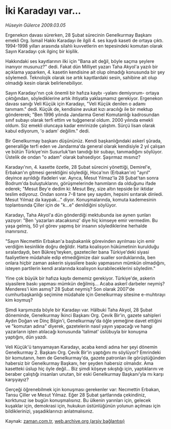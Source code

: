 # İki Karadayı var...

*Hüseyin Gülerce 2009.03.05*

<tr><td class="metin" colspan="2" style="padding-top: 20px; padding-left: 5px; padding-right: 10px;">Ergenekon davası sürerken, 28 Şubat sürecinin Genelkurmay Başkanı emekli Org. İsmail Hakkı Karadayı ile ilgili 4. ses kaydı kaseti de ortaya çıktı. 1994-1998 yılları arasında silahlı kuvvetlerin en tepesindeki komutan olarak Sayın Karadayı çok ilginç bir kişilik.</td></tr><tr><td class="metin" colspan="2" style="padding-top: 20px; padding-left: 5px; padding-right: 10px;"><p>Hakkındaki ses kayıtlarının ilki için "Bana ait değil, böyle saçma şeylere inanıyor musunuz?" dedi. Fakat dün Milliyet yazarı Taha Akyol'a yazılı bir açıklama yaparken, 4. kasetin kendisine ait olup olmadığı konusunda bir şey söylemedi. Teknolojik olarak ise artık kayıtlardaki sesin, sahibine ait olup olmadığı kesin olarak belirlenebiliyor.
<p>Sayın Karadayı'nın çok önemli bir hafıza kaybı -yalanı demiyorum- ortaya çıktığından, söylediklerine artık ihtiyatla yaklaşmamız gerekiyor. Ergenekon davası sanığı Veli Küçük için Karadayı, "Veli Küçük denilen o adamı tanımam." dedi. Küçük de, kendisine avukat kızı aracılığı ile bir mektup göndererek; "Ben 1996 yılında Jandarma Genel Komutanlığı kadrosundan sınıf subayı olarak terfi ettim ve tuğgeneral oldum. 2000 yılında emekli oldum. Siz emekli oluncaya kadar emrinizde çalıştım. Sürçü lisan olarak kabul ediyorum, 'o adam' değilim." dedi.
<p>Bir Genelkurmay başkanı düşününüz. Kendi başkanlığındaki askerî şûrada, generalliğe terfi eden ve Jandarma'da general olarak kendisiyle 2 yıl çalışan ve bütün Türkiye'nin Susurluk'tan tanıdığı bir subayı, tanımadığını söylüyor. Üstelik de ondan "o adam" olarak bahsediyor. Şaşırmaz mısınız?
<p>Karadayı'nın, 4. kasette özetle, 28 Şubat sürecini yönettiği, Demirel'e, Erbakan'ın gitmesi gerektiğini söylediği, Hoca'nın (Erbakan'ın) "ayrıl" deyince ayrıldığı ifadeleri var. Ayrıca, Mesut Yılmaz'la 28 Şubat'tan sonra Bodrum'da buluştuklarını, görüşmelerinde hanımların da olduğunu ifade ederek; "Mesut Bey'e dedim ki: Mesut Bey, size altın tepside bir iktidar teslim ediyoruz. Ondan sonra 7-8 tane şey saydım, hepsini sırıtarak dinledi. Mesut Yılmaz da kaypak..." diyor. Konuşmalarında, komuta kademesinin toplantısında Çiller için de "k...e" denildiğini söylüyor.
<p>Karadayı, Taha Akyol'a dün gönderdiği mektubunda ise aynen şunları yazıyor: "Ben 'yazarları atacaksınız' diye hiç kimseye emir vermedim. Bu yaşa gelmiş, 50 yıl görev yapmış bir insanın söylediklerine herhalde inanırsınız.
<p>"Sayın Necmettin Erbakan'a başbakanlık görevinden ayrılması için emir verdiğim kesinlikle doğru değildir. Hatta koalisyon hükümetinin kurulduğu sıralardaydı, ben Bükreş'teyken, gazeteciler bana Türkiye'deki siyasi faaliyetlere müdahale edip etmediğimize dair sualler sorduklarında, ben onlara hiçbir zaman askerin siyasilere baskı yapmasının mümkün olmadığını, isteyen partilerin kendi aralarında koalisyon kurabileceklerini söyledim."
<p>Yine çok büyük bir hafıza kaybı dememiz gerekiyor. Türkiye'de, askerin siyasilere baskı yapması mümkün değilmiş... Acaba askerî darbeler neymiş? Menderes'i kim asmış? 28 Şubat neymiş? Son olarak 2007'de cumhurbaşkanlığı seçimine müdahale için Genelkurmay sitesine e-muhtırayı kim koymuş?
<p>Şimdi karşımızda böyle bir Karadayı var. Hâlbuki Taha Akyol, 28 Şubat döneminde, Genelkurmay İkinci Başkanı Org. Çevik Bir'in, gazete sahipleri Aydın Doğan ve Dinç Bilgin'i, Genelkurmay'da öğle yemeğine davet ettiğini ve "komutan adına" diyerek, gazetelerin nasıl yayın yapacağı ve hangi yazarların işten atılacağı konusunda 'talimat' üslûbuyla bir konuşma yaptığını, dün yazdı.
<p>Veli Küçük'ü tanıyamayan Karadayı, acaba kendi adına her şeyi dönemin Genelkurmay 2. Başkanı Org. Çevik Bir'in yaptığını mı söylüyor? Emrindeki bir komutanın, hem de Genelkurmay'da, gazete patronları ile görüştüğünden habersiz bir Genelkurmay Başkanı, her şeyden habersiz olmalıdır. Ama kasetteki üslup hiç öyle değil... Biz şimdi köşeye sıkıştığı için, yaptıklarını ve beraber çalıştığı insanları unutan, bir eski Genelkurmay Başkanı'yla mı karşı karşıyayız?
<p>Gerçeği öğrenebilmek için konuşması gerekenler var: Necmettin Erbakan, Tansu Çiller ve Mesut Yılmaz. Eğer 28 Şubat şartlarında çekindiniz, korktunuz ise bugün konuşmalısınız. Bu ülkenin yarınları için, gelecek kuşaklar için, demokrasi için, hukukun üstünlüğünün yolunun açılması için bildiklerinizi, yaşadıklarınızı anlatmalısınız.<br/></p></p></p></p></p></p></p></p></p></p></td></tr>

Kaynak: [zaman.com.tr](http://zaman.com.tr/yazar.do?yazino=821691), [web.archive.org (arşiv bağlantısı)](http://web.archive.org/web/20090311011414/http://www.zaman.com.tr:80/yazar.do?yazino=821691)
